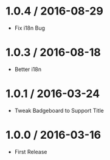 # 1.0.4  / 2016-08-29
  * Fix i18n Bug

# 1.0.3  / 2016-08-18
  * Better i18n

# 1.0.1  / 2016-03-24

  * Tweak Badgeboard to Support Title

# 1.0.0  / 2016-03-16

  * First Release
